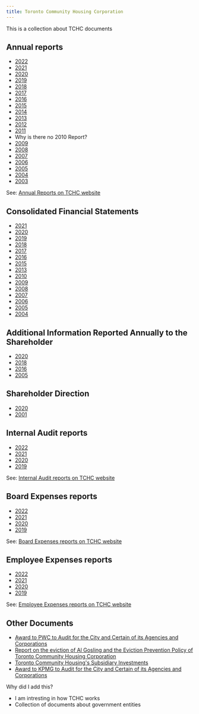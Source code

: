 ```yaml
---
title: Toronto Community Housing Corporation
---
```


This is a collection about TCHC documents  

## Annual reports 

- [2022](./documents/toronto-community-housing-corporation/annual-reports/Toronto%20Community%20Housing%20Annual%20Report%202022_0.pdf)
- [2021](./documents/toronto-community-housing-corporation/annual-reports/tchc_annual_report_2021.pdf)
- [2020](./documents/toronto-community-housing-corporation/annual-reports/toronto_community_housing_annual_report_2020.pdf)
- [2019](./documents/toronto-community-housing-corporation/annual-reports/toronto_community_housing_annual_report_2019.pdf)
- [2018](./documents/toronto-community-housing-corporation/annual-reports/toronto_community_housing_annual_report_2018.pdf)
- [2017](./documents/toronto-community-housing-corporation/annual-reports/toronto_community_housing_annual_report_2017.pdf)
- [2016](./documents/toronto-community-housing-corporation/annual-reports/toronto_community_housing_annual_review_2016.pdf)
- [2015](./documents/toronto-community-housing-corporation/annual-reports/toronto_community_housing_annual_report_2015.pdf)
- [2014](./documents/toronto-community-housing-corporation/annual-reports/toronto_community_housing_annual_report_2014.pdf)
- [2013](./documents/toronto-community-housing-corporation/annual-reports/toronto_community_housing_annual_report_2013_0.pdf)
- [2012](./documents/toronto-community-housing-corporation/annual-reports/toronto_community_housing_annual_report_2012.pdf)
- [2011](./documents/toronto-community-housing-corporation/annual-reports/toronto_community_housing_annual_report_2011.pdf)
- Why is there no 2010 Report?
- [2009](./documents/toronto-community-housing-corporation/annual-reports/toronto_community_housing_annual_review_2009.pdf)
- [2008](./documents/toronto-community-housing-corporation/annual-reports/toronto_community_housing_annual_review_2008.pdf)
- [2007](./documents/toronto-community-housing-corporation/annual-reports/toronto_community_housing_annual_review_2007.pdf)
- [2006](./documents/toronto-community-housing-corporation/annual-reports/toronto_community_housing_annual_review_2006.pdf)
- [2005](./documents/toronto-community-housing-corporation/annual-reports/toronto_community_housing_annual_review_2005.pdf)
- [2004](./documents/toronto-community-housing-corporation/annual-reports/toronto_community_housing_annual_review_2004.pdf)
- [2003](./documents/toronto-community-housing-corporation/annual-reports/toronto_community_housing_annual_review_2003.pdf)

See: [Annual Reports on TCHC website](https://www.torontohousing.ca/transparency/reporting/annual-reports)

## Consolidated Financial Statements
- [2021](./documents/toronto-community-housing-corporation/consolidated-financial-statements/backgroundfile-228291.pdf)
- [2020](./documents/toronto-community-housing-corporation/consolidated-financial-statements/backgroundfile-168508.pdf)
- [2019](./documents/toronto-community-housing-corporation/consolidated-financial-statements/backgroundfile-157494.pdf)
- [2018](./documents/toronto-community-housing-corporation/consolidated-financial-statements/backgroundfile-137931.pdf)
- [2017](./documents/toronto-community-housing-corporation/consolidated-financial-statements/backgroundfile-116263.pdf)
- [2016](./documents/toronto-community-housing-corporation/consolidated-financial-statements/backgroundfile-104685.pdf)
- [2015](./documents/toronto-community-housing-corporation/consolidated-financial-statements/backgroundfile-94331.pdf)
- [2013](./documents/toronto-community-housing-corporation/consolidated-financial-statements/backgroundfile-70712.pdf)
- [2010](./documents/toronto-community-housing-corporation/consolidated-financial-statements/backgroundfile-44392.pdf)
- [2009](./documents/toronto-community-housing-corporation/consolidated-financial-statements/backgroundfile-38137.pdf)
- [2008](./documents/toronto-community-housing-corporation/consolidated-financial-statements/backgroundfile-23385.pdf)
- [2007](./documents/toronto-community-housing-corporation/consolidated-financial-statements/backgroundfile-15641.pdf)
- [2006](./documents/toronto-community-housing-corporation/consolidated-financial-statements/backgroundfile-8815.pdf)
- [2005](./documents/toronto-community-housing-corporation/consolidated-financial-statements/it012.pdf)
- [2004](./documents/toronto-community-housing-corporation/consolidated-financial-statements/it012.pdf)

## Additional Information Reported Annually to the Shareholder
- [2020](./documents/toronto-community-housing-corporation/additional-information-reported-shareholder/backgroundfile-168508.pdf)
- [2018](./documents/toronto-community-housing-corporation/additional-information-reported-shareholder/)
- [2016](./documents/toronto-community-housing-corporation/additional-information-reported-shareholder/backgroundfile-104684.pdf)
- [2005](./documents/toronto-community-housing-corporation/additional-information-reported-shareholder/)

## Shareholder Direction
- [2020](./documents/toronto-community-housing-corporation/shareholder-direction/backgroundfile-168510.pdf)
- [2001](./documents/toronto-community-housing-corporation/shareholder-direction/communicationfile-20433.pdf)

## Internal Audit reports
- [2022](./documents/toronto-community-housing-corporation/internal-audit-reports/item_11b_-_attachment_1_-_internal_audit_department_annual_report_for_2022_final.pdf)
- [2021](./documents/toronto-community-housing-corporation/internal-audit-reports/item_10_-_attachment_1_-_iad_2021_annual_report.pdf)
- [2020](./documents/toronto-community-housing-corporation/internal-audit-reports/item_5_-_internal_audit_departments_annual_report_for_2020_cw_clean.pdf)
- [2019](./documents/toronto-community-housing-corporation/internal-audit-reports/item_2d_-_q4_2019_iad_work_plan_update_-_aoda_updated.pdf)

See: [Internal Audit reports on TCHC website](https://www.torontohousing.ca/transparency/reporting/financial-reporting)

## Board Expenses reports
- [2022](./documents/toronto-community-housing-corporation/board-expenses/boardexpenses_2022.pdf)
- [2021](./documents/toronto-community-housing-corporation/board-expenses/boardexpenses_2021.pdf)
- [2020](./documents/toronto-community-housing-corporation/board-expenses/boardexpenses_2020.pdf)
- [2019](./documents/toronto-community-housing-corporation/board-expenses/boardexpenses_2019.pdf)

See: [Board Expenses reports on TCHC website](https://www.torontohousing.ca/transparency/reporting/financial-reporting)

## Employee Expenses reports
- [2022](./documents/toronto-community-housing-corporation/employee-expenses/Employee-expenses_2022.pdf)
- [2021](./documents/toronto-community-housing-corporation/employee-expenses/employeeexpenses_2021.pdf)
- [2020](./documents/toronto-community-housing-corporation/employee-expenses/employeeexpenses_2020.pdf)
- [2019](./documents/toronto-community-housing-corporation/employee-expenses/employeeexpenses_2019.pdf)

See: [Employee Expenses reports on TCHC website](https://www.torontohousing.ca/transparency/reporting/financial-reporting)

## Other Documents
- [Award to PWC to Audit for the City and Certain of its Agencies and Corporations](./documents/toronto-community-housing-corporation/other/backgroundfile-92065.pdf)
- [Report on the eviction of Al Gosling and the Eviction Prevention Policy of Toronto Community Housing Corporation](./documents/toronto-community-housing-corporation/other/backgroundfile-44396.pdf)
- [Toronto Community Housing's Subsidiary Investments](./documents/toronto-community-housing-corporation/other/backgroundfile-44393.pdf)
- [Award to KPMG to Audit for the City and Certain of its Agencies and Corporations](./documents/toronto-community-housing-corporation/other/backgroundfile-145364.pdf)

Why did I add this?
- I am intresting in how TCHC works
- Collection of documents about government entities 
